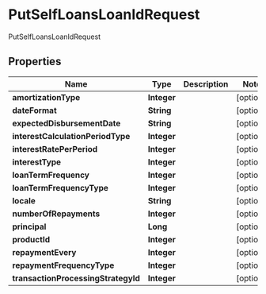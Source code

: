 

# PutSelfLoansLoanIdRequest

PutSelfLoansLoanIdRequest

## Properties

| Name | Type | Description | Notes |
|------------ | ------------- | ------------- | -------------|
|**amortizationType** | **Integer** |  |  [optional] |
|**dateFormat** | **String** |  |  [optional] |
|**expectedDisbursementDate** | **String** |  |  [optional] |
|**interestCalculationPeriodType** | **Integer** |  |  [optional] |
|**interestRatePerPeriod** | **Integer** |  |  [optional] |
|**interestType** | **Integer** |  |  [optional] |
|**loanTermFrequency** | **Integer** |  |  [optional] |
|**loanTermFrequencyType** | **Integer** |  |  [optional] |
|**locale** | **String** |  |  [optional] |
|**numberOfRepayments** | **Integer** |  |  [optional] |
|**principal** | **Long** |  |  [optional] |
|**productId** | **Integer** |  |  [optional] |
|**repaymentEvery** | **Integer** |  |  [optional] |
|**repaymentFrequencyType** | **Integer** |  |  [optional] |
|**transactionProcessingStrategyId** | **Integer** |  |  [optional] |



